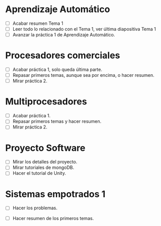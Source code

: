 # Aprendizaje Automático
- [ ] Acabar resumen Tema 1
- [ ] Leer todo lo relacionado con el Tema 1, ver última diapositiva Tema 1
- [ ] Avanzar la práctica 1 de Aprendizaje Automático.

# Procesadores comerciales
- [ ] Acabar práctica 1, solo queda última parte.
- [ ] Repasar primeros temas, aunque sea por encima, o hacer resumen.
- [ ] Mirar práctica 2.

# Multiprocesadores
- [ ] Acabar práctica 1.
- [ ] Repasar primeros temas y hacer resumen.
- [ ] Mirar práctica 2.

# Proyecto Software
- [ ] Mirar los detalles del proyecto.
- [ ] Mirar tutoriales de mongoDB.
- [ ] Hacer el tutorial de Unity.

# Sistemas empotrados 1
- [ ] Hacer los problemas.
- [ ] Hacer resumen de los primeros temas.

